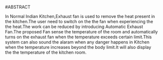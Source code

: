 #ABSTRACT

In Normal Indian Kitchen,Exhaust fan is used to remove the heat present in the kitchen.The user need to switch on the the fan when experiencing the the heat.The work can be reduced by introducing Automatic Exhaust Fan.The proposed Fan sense the temperature of the room and automatically turns on the exhaust fan when the temperature exceeds certain limit.This system can also sound the alaram when any danger happens in Kitchen when the temperature increases beyond the body limit.It will also display the the temperature of the kitchen room.
